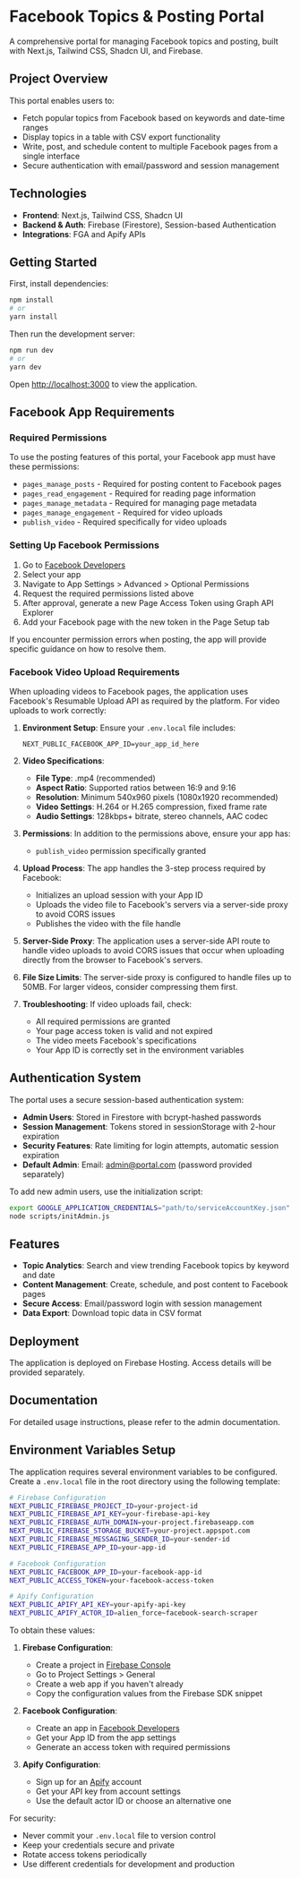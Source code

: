 # Facebook Topics & Posting Portal

A comprehensive portal for managing Facebook topics and posting, built with Next.js, Tailwind CSS, Shadcn UI, and Firebase.

## Project Overview

This portal enables users to:

- Fetch popular topics from Facebook based on keywords and date-time ranges
- Display topics in a table with CSV export functionality
- Write, post, and schedule content to multiple Facebook pages from a single interface
- Secure authentication with email/password and session management

## Technologies

- **Frontend**: Next.js, Tailwind CSS, Shadcn UI
- **Backend & Auth**: Firebase (Firestore), Session-based Authentication
- **Integrations**: FGA and Apify APIs

## Getting Started

First, install dependencies:

```bash
npm install
# or
yarn install
```

Then run the development server:

```bash
npm run dev
# or
yarn dev
```

Open [http://localhost:3000](http://localhost:3000) to view the application.

## Facebook App Requirements

### Required Permissions

To use the posting features of this portal, your Facebook app must have these permissions:

- `pages_manage_posts` - Required for posting content to Facebook pages
- `pages_read_engagement` - Required for reading page information
- `pages_manage_metadata` - Required for managing page metadata
- `pages_manage_engagement` - Required for video uploads
- `publish_video` - Required specifically for video uploads

### Setting Up Facebook Permissions

1. Go to [Facebook Developers](https://developers.facebook.com/apps/)
2. Select your app
3. Navigate to App Settings > Advanced > Optional Permissions
4. Request the required permissions listed above
5. After approval, generate a new Page Access Token using Graph API Explorer
6. Add your Facebook page with the new token in the Page Setup tab

If you encounter permission errors when posting, the app will provide specific guidance on how to resolve them.

### Facebook Video Upload Requirements

When uploading videos to Facebook pages, the application uses Facebook's Resumable Upload API as required by the platform. For video uploads to work correctly:

1. **Environment Setup**: Ensure your `.env.local` file includes:

   ```
   NEXT_PUBLIC_FACEBOOK_APP_ID=your_app_id_here
   ```

2. **Video Specifications**:

   - **File Type**: .mp4 (recommended)
   - **Aspect Ratio**: Supported ratios between 16:9 and 9:16
   - **Resolution**: Minimum 540x960 pixels (1080x1920 recommended)
   - **Video Settings**: H.264 or H.265 compression, fixed frame rate
   - **Audio Settings**: 128kbps+ bitrate, stereo channels, AAC codec

3. **Permissions**: In addition to the permissions above, ensure your app has:

   - `publish_video` permission specifically granted

4. **Upload Process**: The app handles the 3-step process required by Facebook:

   - Initializes an upload session with your App ID
   - Uploads the video file to Facebook's servers via a server-side proxy to avoid CORS issues
   - Publishes the video with the file handle

5. **Server-Side Proxy**: The application uses a server-side API route to handle video uploads to avoid CORS issues that occur when uploading directly from the browser to Facebook's servers.

6. **File Size Limits**: The server-side proxy is configured to handle files up to 50MB. For larger videos, consider compressing them first.

7. **Troubleshooting**: If video uploads fail, check:
   - All required permissions are granted
   - Your page access token is valid and not expired
   - The video meets Facebook's specifications
   - Your App ID is correctly set in the environment variables

## Authentication System

The portal uses a secure session-based authentication system:

- **Admin Users**: Stored in Firestore with bcrypt-hashed passwords
- **Session Management**: Tokens stored in sessionStorage with 2-hour expiration
- **Security Features**: Rate limiting for login attempts, automatic session expiration
- **Default Admin**: Email: admin@portal.com (password provided separately)

To add new admin users, use the initialization script:

```bash
export GOOGLE_APPLICATION_CREDENTIALS="path/to/serviceAccountKey.json"
node scripts/initAdmin.js
```

## Features

- **Topic Analytics**: Search and view trending Facebook topics by keyword and date
- **Content Management**: Create, schedule, and post content to Facebook pages
- **Secure Access**: Email/password login with session management
- **Data Export**: Download topic data in CSV format

## Deployment

The application is deployed on Firebase Hosting. Access details will be provided separately.

## Documentation

For detailed usage instructions, please refer to the admin documentation.

## Environment Variables Setup

The application requires several environment variables to be configured. Create a `.env.local` file in the root directory using the following template:

```bash
# Firebase Configuration
NEXT_PUBLIC_FIREBASE_PROJECT_ID=your-project-id
NEXT_PUBLIC_FIREBASE_API_KEY=your-firebase-api-key
NEXT_PUBLIC_FIREBASE_AUTH_DOMAIN=your-project.firebaseapp.com
NEXT_PUBLIC_FIREBASE_STORAGE_BUCKET=your-project.appspot.com
NEXT_PUBLIC_FIREBASE_MESSAGING_SENDER_ID=your-sender-id
NEXT_PUBLIC_FIREBASE_APP_ID=your-app-id

# Facebook Configuration
NEXT_PUBLIC_FACEBOOK_APP_ID=your-facebook-app-id
NEXT_PUBLIC_ACCESS_TOKEN=your-facebook-access-token

# Apify Configuration
NEXT_PUBLIC_APIFY_API_KEY=your-apify-api-key
NEXT_PUBLIC_APIFY_ACTOR_ID=alien_force~facebook-search-scraper
```

To obtain these values:

1. **Firebase Configuration**:

   - Create a project in [Firebase Console](https://console.firebase.google.com)
   - Go to Project Settings > General
   - Create a web app if you haven't already
   - Copy the configuration values from the Firebase SDK snippet

2. **Facebook Configuration**:

   - Create an app in [Facebook Developers](https://developers.facebook.com)
   - Get your App ID from the app settings
   - Generate an access token with required permissions

3. **Apify Configuration**:
   - Sign up for an [Apify](https://apify.com) account
   - Get your API key from account settings
   - Use the default actor ID or choose an alternative one

For security:

- Never commit your `.env.local` file to version control
- Keep your credentials secure and private
- Rotate access tokens periodically
- Use different credentials for development and production
